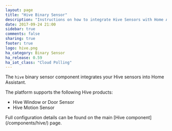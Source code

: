 ```yaml
---
layout: page
title: "Hive Binary Sensor"
description: "Instructions on how to integrate Hive Sensors with Home Assistant."
date: 2017-09-24 21:00
sidebar: true
comments: false
sharing: true
footer: true
logo: hive.png
ha_category: Binary Sensor
ha_release: 0.59
ha_iot_class: "Cloud Polling"
---
```



The `hive` binary sensor component integrates your Hive sensors into Home Assistant.

The platform supports the following Hive products:

- Hive Window or Door Sensor
- Hive Motion Sensor


<p class='note'>
Full configuration details can be found on the main [Hive component](/components/hive/) page.
</p>


